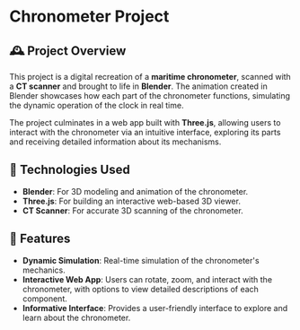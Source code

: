 # Chronometer Project


## 🕰️ Project Overview

This project is a digital recreation of a **maritime chronometer**, scanned with a **CT scanner** and brought to life in **Blender**. The animation created in Blender showcases how each part of the chronometer functions, simulating the dynamic operation of the clock in real time.

The project culminates in a web app built with **Three.js**, allowing users to interact with the chronometer via an intuitive interface, exploring its parts and receiving detailed information about its mechanisms.

## 🔧 Technologies Used
- **Blender**: For 3D modeling and animation of the chronometer.
- **Three.js**: For building an interactive web-based 3D viewer.
- **CT Scanner**: For accurate 3D scanning of the chronometer.

## 🚀 Features
- **Dynamic Simulation**: Real-time simulation of the chronometer's mechanics.
- **Interactive Web App**: Users can rotate, zoom, and interact with the chronometer, with options to view detailed descriptions of each component.
- **Informative Interface**: Provides a user-friendly interface to explore and learn about the chronometer.
